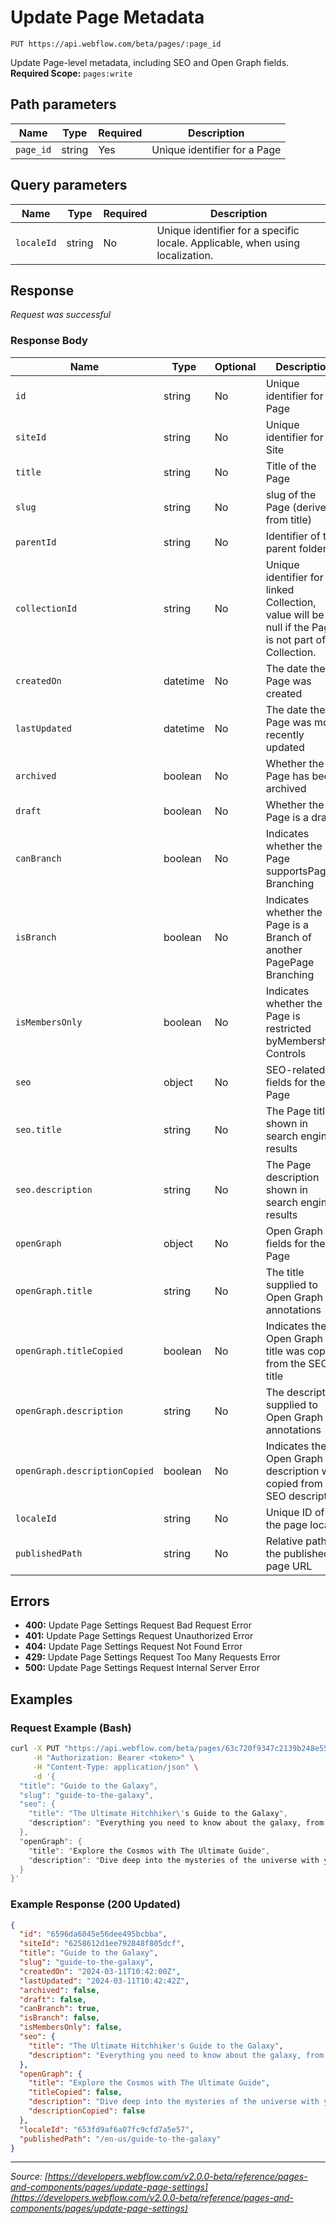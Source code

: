 # Update Page Metadata

```
PUT https://api.webflow.com/beta/pages/:page_id
```

Update Page-level metadata, including SEO and Open Graph fields.
**Required Scope:** `pages:write`


## Path parameters

| Name | Type | Required | Description |
|---|---|---|---|
| `page_id` | string | Yes | Unique identifier for a Page |




## Query parameters

| Name | Type | Required | Description |
|---|---|---|---|
| `localeId` | string | No | Unique identifier for a specific locale. Applicable, when using localization. |




## Response

_Request was successful_

### Response Body

| Name | Type | Optional | Description |
|---|---|---|---|
| `id` | string | No | Unique identifier for the Page |
| `siteId` | string | No | Unique identifier for the Site |
| `title` | string | No | Title of the Page |
| `slug` | string | No | slug of the Page (derived from title) |
| `parentId` | string | No | Identifier of the parent folder |
| `collectionId` | string | No | Unique identifier for a linked Collection, value will be null if the Page is not part of a Collection. |
| `createdOn` | datetime | No | The date the Page was created |
| `lastUpdated` | datetime | No | The date the Page was most recently updated |
| `archived` | boolean | No | Whether the Page has been archived |
| `draft` | boolean | No | Whether the Page is a draft |
| `canBranch` | boolean | No | Indicates whether the Page supportsPage Branching |
| `isBranch` | boolean | No | Indicates whether the Page is a Branch of another PagePage Branching |
| `isMembersOnly` | boolean | No | Indicates whether the Page is restricted byMemberships Controls |
| `seo` | object | No | SEO-related fields for the Page |
| `seo.title` | string | No | The Page title shown in search engine results |
| `seo.description` | string | No | The Page description shown in search engine results |
| `openGraph` | object | No | Open Graph fields for the Page |
| `openGraph.title` | string | No | The title supplied to Open Graph annotations |
| `openGraph.titleCopied` | boolean | No | Indicates the Open Graph title was copied from the SEO title |
| `openGraph.description` | string | No | The description supplied to Open Graph annotations |
| `openGraph.descriptionCopied` | boolean | No | Indicates the Open Graph description was copied from the SEO description |
| `localeId` | string | No | Unique ID of the page locale |
| `publishedPath` | string | No | Relative path of the published page URL |




## Errors

* **400:** Update Page Settings Request Bad Request Error
* **401:** Update Page Settings Request Unauthorized Error
* **404:** Update Page Settings Request Not Found Error
* **429:** Update Page Settings Request Too Many Requests Error
* **500:** Update Page Settings Request Internal Server Error




## Examples

### Request Example (Bash)

```bash
curl -X PUT "https://api.webflow.com/beta/pages/63c720f9347c2139b248e552?localeId=65427cf400e02b306eaa04a0" \
     -H "Authorization: Bearer <token>" \
     -H "Content-Type: application/json" \
     -d '{
  "title": "Guide to the Galaxy",
  "slug": "guide-to-the-galaxy",
  "seo": {
    "title": "The Ultimate Hitchhiker\'s Guide to the Galaxy",
    "description": "Everything you need to know about the galaxy, from avoiding Vogon poetry to the importance of towels."
  },
  "openGraph": {
    "title": "Explore the Cosmos with The Ultimate Guide",
    "description": "Dive deep into the mysteries of the universe with your guide to everything galactic."
  }
}'
```

### Example Response (200 Updated)

```json
{
  "id": "6596da6045e56dee495bcbba",
  "siteId": "6258612d1ee792848f805dcf",
  "title": "Guide to the Galaxy",
  "slug": "guide-to-the-galaxy",
  "createdOn": "2024-03-11T10:42:00Z",
  "lastUpdated": "2024-03-11T10:42:42Z",
  "archived": false,
  "draft": false,
  "canBranch": true,
  "isBranch": false,
  "isMembersOnly": false,
  "seo": {
    "title": "The Ultimate Hitchhiker's Guide to the Galaxy",
    "description": "Everything you need to know about the galaxy, from avoiding Vogon poetry to the importance of towels."
  },
  "openGraph": {
    "title": "Explore the Cosmos with The Ultimate Guide",
    "titleCopied": false,
    "description": "Dive deep into the mysteries of the universe with your guide to everything galactic.",
    "descriptionCopied": false
  },
  "localeId": "653fd9af6a07fc9cfd7a5e57",
  "publishedPath": "/en-us/guide-to-the-galaxy"
}
```


---
*Source: [https://developers.webflow.com/v2.0.0-beta/reference/pages-and-components/pages/update-page-settings](https://developers.webflow.com/v2.0.0-beta/reference/pages-and-components/pages/update-page-settings)*